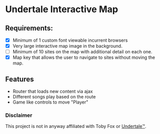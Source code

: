# Undertale Interactive Map

## Requirements: 

- [x] Minimum of 1 custom font viewable incurrent browsers 
- [x] Very large interactive map image in the background.
- [ ]  Minimum of 10 sites on the map with additional detail on each one.
- [x]  Map key that allows the user to navigate to sites without moving the map.

## Features

* Router that loads new content via ajax
* Different songs play based on the route
* Game like controls to move "Player"

### Disclaimer
This project is not in anyway affiliated with Toby Fox or [Undertale™️](https://undertale.com/).